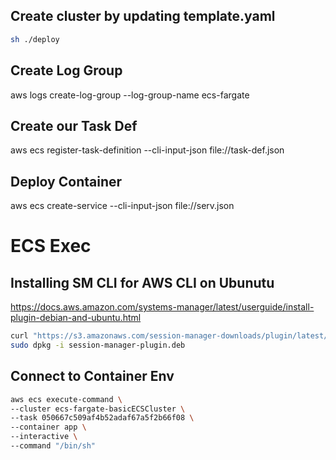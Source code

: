 ## Create cluster by updating template.yaml

```sh
sh ./deploy
```
## Create Log Group

aws logs create-log-group --log-group-name ecs-fargate

## Create our Task Def

aws ecs register-task-definition --cli-input-json file://task-def.json

## Deploy Container

aws ecs create-service --cli-input-json file://serv.json

# ECS Exec

## Installing SM CLI for AWS CLI on Ubunutu

https://docs.aws.amazon.com/systems-manager/latest/userguide/install-plugin-debian-and-ubuntu.html

```sh
curl "https://s3.amazonaws.com/session-manager-downloads/plugin/latest/ubuntu_64bit/session-manager-plugin.deb" -o "session-manager-plugin.deb"
sudo dpkg -i session-manager-plugin.deb
```

## Connect to Container Env

```sh
aws ecs execute-command \
--cluster ecs-fargate-basicECSCluster \
--task 050667c509af4b52adaf67a5f2b66f08 \
--container app \
--interactive \
--command "/bin/sh"
```


